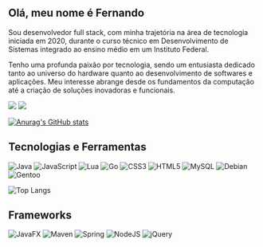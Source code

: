 ## Olá, meu nome é Fernando
Sou desenvolvedor full stack, com minha trajetória na área de tecnologia iniciada em 2020, durante o curso técnico em Desenvolvimento de Sistemas integrado ao ensino médio em um Instituto Federal.

Tenho uma profunda paixão por tecnologia, sendo um entusiasta dedicado tanto ao universo do hardware quanto ao desenvolvimento de softwares e aplicações. Meu interesse abrange desde os fundamentos da computação até a criação de soluções inovadoras e funcionais.

<div>

<a href = "mailto:contato@seu-usuário-aqui"><img loading="lazy" src="https://img.shields.io/badge/Gmail-D14836?style=for-the-badge&logo=gmail&logoColor=white" target="_blank"></a>
<a href="https://www.linkedin.com/in/seu-usuário-linkedln-aqui" target="_blank"><img loading="lazy" src="https://img.shields.io/badge/-LinkedIn-%230077B5?style=for-the-badge&logo=linkedin&logoColor=white" target="_blank"></a>   
</div>

[![Anurag's GitHub stats](https://github-readme-stats.vercel.app/api?username=Nandoaltz)](https://github.com/Nandoaltz/github-readme-stats)

## Tecnologias e Ferramentas
<div>

![Java](https://img.shields.io/badge/java-%23ED8B00.svg?style=for-the-badge&logo=openjdk&logoColor=white)
![JavaScript](https://img.shields.io/badge/javascript-%23323330.svg?style=for-the-badge&logo=javascript&logoColor=%23F7DF1E)
![Lua](https://img.shields.io/badge/lua-%232C2D72.svg?style=for-the-badge&logo=lua&logoColor=white)
![Go](https://img.shields.io/badge/go-%2300ADD8.svg?style=for-the-badge&logo=go&logoColor=white)
![CSS3](https://img.shields.io/badge/css3-%231572B6.svg?style=for-the-badge&logo=css3&logoColor=white)
![HTML5](https://img.shields.io/badge/html5-%23E34F26.svg?style=for-the-badge&logo=html5&logoColor=white)
![MySQL](https://img.shields.io/badge/mysql-4479A1.svg?style=for-the-badge&logo=mysql&logoColor=white)
![Debian](https://img.shields.io/badge/Debian-D70A53?style=for-the-badge&logo=debian&logoColor=white)
![Gentoo](https://img.shields.io/badge/Gentoo-54487A?style=for-the-badge&logo=gentoo&logoColor=white)

</div>

![Top Langs](https://github-readme-stats.vercel.app/api/top-langs/?username=Nandoaltz&layout=compact)

## Frameworks

![JavaFX](https://img.shields.io/badge/javafx-%23FF0000.svg?style=for-the-badge&logo=javafx&logoColor=white)
![Maven](https://img.shields.io/badge/apachemaven-C71A36.svg?style=for-the-badge&logo=apachemaven&logoColor=white)
![Spring](https://img.shields.io/badge/spring-%236DB33F.svg?style=for-the-badge&logo=spring&logoColor=white)
![NodeJS](https://img.shields.io/badge/node.js-6DA55F?style=for-the-badge&logo=node.js&logoColor=white)
![jQuery](https://img.shields.io/badge/jquery-%230769AD.svg?style=for-the-badge&logo=jquery&logoColor=white)
